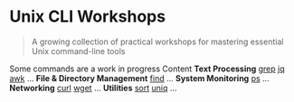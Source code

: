 # Unix CLI Workshops

> A growing collection of practical workshops for mastering essential Unix command-line tools

Some commands are a work in progress
Content
    **Text Processing**
        [grep](./grep)
        [jq](./jq)
        [awk](./awk)
        ...
    **File & Directory Management**
        [find](./find)
        ...
    **System Monitoring**
        [ps](./ps)
        ...
    **Networking**
        [curl](./curl)
        [wget](./wget)
        ...
    **Utilities**
        [sort](./sort)
        [uniq](./uniq)
        ...
